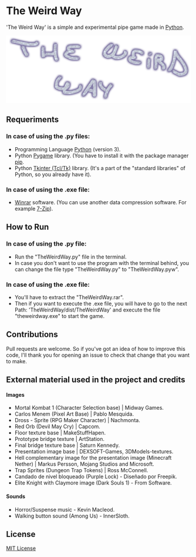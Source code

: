 # The Weird Way

'The Weird Way' is a simple and experimental pipe game made in [Python](https://www.python.org/).

![](Imgs/Logo.png)

## Requeriments

### In case of using the .py files:

- Programming Language [Python](https://www.python.org/) (version 3).
- Python [Pygame](https://www.pygame.org/news) library. (You have to install it with the package manager [pip](https://pip.pypa.io/en/stable/).
- Python [Tkinter (Tcl/Tk)](https://docs.python.org/3/library/tkinter.html) library. (It's a part of the "standard libraries" of Python, so you already have it).

### In case of using the .exe file:

- [Winrar](https://www.winrar.es/) software. (You can use another data compression software. For example [7-Zip](https://www.7-zip.org/)).


## How to Run

### In case of using the .py file:
- Run the "TheWeirdWay.py" file in the terminal.
- In case you don't want to use the program with the terminal behind,
      you can change the file type "TheWeirdWay.py" to "TheWeirdWay.pyw".

### In case of using the .exe file:
- You'll have to extract the "TheWeirdWay.rar".
- Then if you want to execute the .exe file, you will have to go to the next Path:
  'TheWeirdWay/dist/TheWeirdWay' and execute the file "theweirdway.exe" to start the game.


## Contributions

Pull requests are welcome. 
So if you've got an idea of how to improve this code, I'll thank you for 
opening an issue to check that change that you want to make.


## External material used in the project and credits

#### Images
 - Mortal Kombat 1 (Character Selection base) | Midway Games.
 - Carlos Menem (Pixel Art Base) | Pablo Mesquida.
 - Dross - Sprite (RPG Maker Character) | Nachmonta.
 - Red Orb (Devil May Cry) | Capcom.
 - Floor texture base | MakeStuffHapen.
 - Prototype bridge texture | ArtStation.
 - Final bridge texture base | Saturn Kennedy.
 - Presentation image base | DEXSOFT-Games, 3DModels-textures.
 - Hell complementary image for the presentation image (Minecraft Nether) | Markus Persson, Mojang Studios and Microsoft.
 - Trap Sprites (Dungeon Trap Tokens) | Ross McConnell.
 - Candado de nivel bloqueado (Purple Lock) - Diseñado por Freepik.
 - Elite Knight with Claymore image (Dark Souls 1) - From Software.

#### Sounds
 - Horror/Suspense music - Kevin Macleod.
 - Walking button sound (Among Us) - InnerSloth.


## License
[MIT License](https://choosealicense.com/licenses/mit/)
